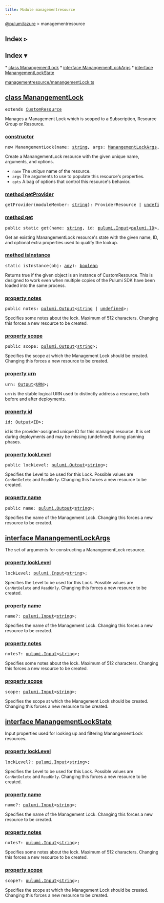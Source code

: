 ```yaml
---
title: Module managementresource
---
```


<!-- WARNING: this page was generated by a tool. Do not edit it by hand. -->
<!-- To change it, please see https://github.com/pulumi/docs/tree/master/tools/tscdocgen. -->

<a href="../index.html">@pulumi/azure</a> &gt; managementresource

<div class="toggleVisible" markdown="1">
<div class="collapsed" markdown="1">
<h2 class="pdoc-module-header toggleButton" title="Click to show Index">Index ▹</h2>
</div>
<div class="expanded" markdown="1">
<h2 class="pdoc-module-header toggleButton" title="Click to hide Index">Index ▾</h2>
<div class="pdoc-module-contents" markdown="1">
* <a href="#ManangementLock">class ManangementLock</a>
* <a href="#ManangementLockArgs">interface ManangementLockArgs</a>
* <a href="#ManangementLockState">interface ManangementLockState</a>

<a href="https://github.com/pulumi/pulumi-azure/blob/master/sdk/nodejs/managementresource/manangementLock.ts">managementresource/manangementLock.ts</a> 
</div>
</div>
</div>


<h2 class="pdoc-module-header" id="ManangementLock">
<a class="pdoc-member-name" href="https://github.com/pulumi/pulumi-azure/blob/master/sdk/nodejs/managementresource/manangementLock.ts#L10">class <b>ManangementLock</b></a>
</h2>
<div class="pdoc-module-contents" markdown="1">
<pre class="highlight"><span class='kd'>extends</span> <a href='https://pulumi.io/reference/pkg/nodejs/@pulumi/pulumi/#CustomResource'>CustomResource</a></pre>

Manages a Management Lock which is scoped to a Subscription, Resource Group or Resource.

<h3 class="pdoc-member-header" id="ManangementLock-constructor">
<a class="pdoc-child-name" href="https://github.com/pulumi/pulumi-azure/blob/master/sdk/nodejs/managementresource/manangementLock.ts#L38"> <b>constructor</b></a>
</h3>
<div class="pdoc-member-contents" markdown="1">

<pre class="highlight"><span class='kd'></span><span class='kd'>new</span> ManangementLock(name: <span class='kd'><a href='https://developer.mozilla.org/en-US/docs/Web/JavaScript/Reference/Global_Objects/String'>string</a></span>, args: <a href='#ManangementLockArgs'>ManangementLockArgs</a>, opts?: <a href='https://pulumi.io/reference/pkg/nodejs/@pulumi/pulumi/#CustomResourceOptions'>pulumi.CustomResourceOptions</a>)</pre>


Create a ManangementLock resource with the given unique name, arguments, and options.

* `name` The _unique_ name of the resource.
* `args` The arguments to use to populate this resource&#39;s properties.
* `opts` A bag of options that control this resource&#39;s behavior.

</div>
<h3 class="pdoc-member-header" id="ManangementLock-getProvider">
<a class="pdoc-child-name" href="https://github.com/pulumi/pulumi-azure/blob/master/sdk/nodejs/node_modules/@pulumi/pulumi/resource.d.ts#L13">method <b>getProvider</b></a>
</h3>
<div class="pdoc-member-contents" markdown="1">

<pre class="highlight"><span class='kd'></span>getProvider(moduleMember: <span class='kd'><a href='https://developer.mozilla.org/en-US/docs/Web/JavaScript/Reference/Global_Objects/String'>string</a></span>): ProviderResource | <span class='kd'><a href='https://developer.mozilla.org/en-US/docs/Web/JavaScript/Reference/Global_Objects/undefined'>undefined</a></span></pre>

</div>
<h3 class="pdoc-member-header" id="ManangementLock-get">
<a class="pdoc-child-name" href="https://github.com/pulumi/pulumi-azure/blob/master/sdk/nodejs/managementresource/manangementLock.ts#L19">method <b>get</b></a>
</h3>
<div class="pdoc-member-contents" markdown="1">

<pre class="highlight"><span class='kd'>public static </span>get(name: <span class='kd'><a href='https://developer.mozilla.org/en-US/docs/Web/JavaScript/Reference/Global_Objects/String'>string</a></span>, id: <a href='https://pulumi.io/reference/pkg/nodejs/@pulumi/pulumi/#Input'>pulumi.Input</a>&lt;<a href='https://pulumi.io/reference/pkg/nodejs/@pulumi/pulumi/#ID'>pulumi.ID</a>&gt;, state?: <a href='#ManangementLockState'>ManangementLockState</a>, opts?: <a href='https://pulumi.io/reference/pkg/nodejs/@pulumi/pulumi/#CustomResourceOptions'>pulumi.CustomResourceOptions</a>): <a href='#ManangementLock'>ManangementLock</a></pre>


Get an existing ManangementLock resource's state with the given name, ID, and optional extra
properties used to qualify the lookup.

</div>
<h3 class="pdoc-member-header" id="ManangementLock-isInstance">
<a class="pdoc-child-name" href="https://github.com/pulumi/pulumi-azure/blob/master/sdk/nodejs/node_modules/@pulumi/pulumi/resource.d.ts#L85">method <b>isInstance</b></a>
</h3>
<div class="pdoc-member-contents" markdown="1">

<pre class="highlight"><span class='kd'>static </span>isInstance(obj: <span class='kd'><a href='https://www.typescriptlang.org/docs/handbook/basic-types.html#any'>any</a></span>): <span class='kd'><a href='https://developer.mozilla.org/en-US/docs/Web/JavaScript/Reference/Global_Objects/Boolean'>boolean</a></span></pre>


Returns true if the given object is an instance of CustomResource.  This is designed to work even when
multiple copies of the Pulumi SDK have been loaded into the same process.

</div>
<h3 class="pdoc-member-header" id="ManangementLock-notes">
<a class="pdoc-child-name" href="https://github.com/pulumi/pulumi-azure/blob/master/sdk/nodejs/managementresource/manangementLock.ts#L34">property <b>notes</b></a>
</h3>
<div class="pdoc-member-contents" markdown="1">
<pre class="highlight"><span class='kd'>public </span>notes: <a href='https://pulumi.io/reference/pkg/nodejs/@pulumi/pulumi/#Output'>pulumi.Output</a>&lt;<span class='kd'><a href='https://developer.mozilla.org/en-US/docs/Web/JavaScript/Reference/Global_Objects/String'>string</a></span> | <span class='kd'><a href='https://developer.mozilla.org/en-US/docs/Web/JavaScript/Reference/Global_Objects/undefined'>undefined</a></span>&gt;;</pre>

Specifies some notes about the lock. Maximum of 512 characters. Changing this forces a new resource to be created.

</div>
<h3 class="pdoc-member-header" id="ManangementLock-scope">
<a class="pdoc-child-name" href="https://github.com/pulumi/pulumi-azure/blob/master/sdk/nodejs/managementresource/manangementLock.ts#L38">property <b>scope</b></a>
</h3>
<div class="pdoc-member-contents" markdown="1">
<pre class="highlight"><span class='kd'>public </span>scope: <a href='https://pulumi.io/reference/pkg/nodejs/@pulumi/pulumi/#Output'>pulumi.Output</a>&lt;<span class='kd'><a href='https://developer.mozilla.org/en-US/docs/Web/JavaScript/Reference/Global_Objects/String'>string</a></span>&gt;;</pre>

Specifies the scope at which the Management Lock should be created. Changing this forces a new resource to be created.

</div>
<h3 class="pdoc-member-header" id="ManangementLock-urn">
<a class="pdoc-child-name" href="https://github.com/pulumi/pulumi-azure/blob/master/sdk/nodejs/node_modules/@pulumi/pulumi/resource.d.ts#L11">property <b>urn</b></a>
</h3>
<div class="pdoc-member-contents" markdown="1">
<pre class="highlight"><span class='kd'></span>urn: <a href='https://pulumi.io/reference/pkg/nodejs/@pulumi/pulumi/#Output'>Output</a>&lt;<a href='https://pulumi.io/reference/pkg/nodejs/@pulumi/pulumi/#URN'>URN</a>&gt;;</pre>

urn is the stable logical URN used to distinctly address a resource, both before and after
deployments.

</div>
<h3 class="pdoc-member-header" id="ManangementLock-id">
<a class="pdoc-child-name" href="https://github.com/pulumi/pulumi-azure/blob/master/sdk/nodejs/node_modules/@pulumi/pulumi/resource.d.ts#L80">property <b>id</b></a>
</h3>
<div class="pdoc-member-contents" markdown="1">
<pre class="highlight"><span class='kd'></span>id: <a href='https://pulumi.io/reference/pkg/nodejs/@pulumi/pulumi/#Output'>Output</a>&lt;<a href='https://pulumi.io/reference/pkg/nodejs/@pulumi/pulumi/#ID'>ID</a>&gt;;</pre>

id is the provider-assigned unique ID for this managed resource.  It is set during
deployments and may be missing (undefined) during planning phases.

</div>
<h3 class="pdoc-member-header" id="ManangementLock-lockLevel">
<a class="pdoc-child-name" href="https://github.com/pulumi/pulumi-azure/blob/master/sdk/nodejs/managementresource/manangementLock.ts#L26">property <b>lockLevel</b></a>
</h3>
<div class="pdoc-member-contents" markdown="1">
<pre class="highlight"><span class='kd'>public </span>lockLevel: <a href='https://pulumi.io/reference/pkg/nodejs/@pulumi/pulumi/#Output'>pulumi.Output</a>&lt;<span class='kd'><a href='https://developer.mozilla.org/en-US/docs/Web/JavaScript/Reference/Global_Objects/String'>string</a></span>&gt;;</pre>

Specifies the Level to be used for this Lock. Possible values are `CanNotDelete` and `ReadOnly`. Changing this forces a new resource to be created.

</div>
<h3 class="pdoc-member-header" id="ManangementLock-name">
<a class="pdoc-child-name" href="https://github.com/pulumi/pulumi-azure/blob/master/sdk/nodejs/managementresource/manangementLock.ts#L30">property <b>name</b></a>
</h3>
<div class="pdoc-member-contents" markdown="1">
<pre class="highlight"><span class='kd'>public </span>name: <a href='https://pulumi.io/reference/pkg/nodejs/@pulumi/pulumi/#Output'>pulumi.Output</a>&lt;<span class='kd'><a href='https://developer.mozilla.org/en-US/docs/Web/JavaScript/Reference/Global_Objects/String'>string</a></span>&gt;;</pre>

Specifies the name of the Management Lock. Changing this forces a new resource to be created.

</div>
</div>
<h2 class="pdoc-module-header" id="ManangementLockArgs">
<a class="pdoc-member-name" href="https://github.com/pulumi/pulumi-azure/blob/master/sdk/nodejs/managementresource/manangementLock.ts#L98">interface <b>ManangementLockArgs</b></a>
</h2>
<div class="pdoc-module-contents" markdown="1">

The set of arguments for constructing a ManangementLock resource.

<h3 class="pdoc-member-header" id="ManangementLockArgs-lockLevel">
<a class="pdoc-child-name" href="https://github.com/pulumi/pulumi-azure/blob/master/sdk/nodejs/managementresource/manangementLock.ts#L102">property <b>lockLevel</b></a>
</h3>
<div class="pdoc-member-contents" markdown="1">
<pre class="highlight"><span class='kd'></span>lockLevel: <a href='https://pulumi.io/reference/pkg/nodejs/@pulumi/pulumi/#Input'>pulumi.Input</a>&lt;<span class='kd'><a href='https://developer.mozilla.org/en-US/docs/Web/JavaScript/Reference/Global_Objects/String'>string</a></span>&gt;;</pre>

Specifies the Level to be used for this Lock. Possible values are `CanNotDelete` and `ReadOnly`. Changing this forces a new resource to be created.

</div>
<h3 class="pdoc-member-header" id="ManangementLockArgs-name">
<a class="pdoc-child-name" href="https://github.com/pulumi/pulumi-azure/blob/master/sdk/nodejs/managementresource/manangementLock.ts#L106">property <b>name</b></a>
</h3>
<div class="pdoc-member-contents" markdown="1">
<pre class="highlight"><span class='kd'></span>name?: <a href='https://pulumi.io/reference/pkg/nodejs/@pulumi/pulumi/#Input'>pulumi.Input</a>&lt;<span class='kd'><a href='https://developer.mozilla.org/en-US/docs/Web/JavaScript/Reference/Global_Objects/String'>string</a></span>&gt;;</pre>

Specifies the name of the Management Lock. Changing this forces a new resource to be created.

</div>
<h3 class="pdoc-member-header" id="ManangementLockArgs-notes">
<a class="pdoc-child-name" href="https://github.com/pulumi/pulumi-azure/blob/master/sdk/nodejs/managementresource/manangementLock.ts#L110">property <b>notes</b></a>
</h3>
<div class="pdoc-member-contents" markdown="1">
<pre class="highlight"><span class='kd'></span>notes?: <a href='https://pulumi.io/reference/pkg/nodejs/@pulumi/pulumi/#Input'>pulumi.Input</a>&lt;<span class='kd'><a href='https://developer.mozilla.org/en-US/docs/Web/JavaScript/Reference/Global_Objects/String'>string</a></span>&gt;;</pre>

Specifies some notes about the lock. Maximum of 512 characters. Changing this forces a new resource to be created.

</div>
<h3 class="pdoc-member-header" id="ManangementLockArgs-scope">
<a class="pdoc-child-name" href="https://github.com/pulumi/pulumi-azure/blob/master/sdk/nodejs/managementresource/manangementLock.ts#L114">property <b>scope</b></a>
</h3>
<div class="pdoc-member-contents" markdown="1">
<pre class="highlight"><span class='kd'></span>scope: <a href='https://pulumi.io/reference/pkg/nodejs/@pulumi/pulumi/#Input'>pulumi.Input</a>&lt;<span class='kd'><a href='https://developer.mozilla.org/en-US/docs/Web/JavaScript/Reference/Global_Objects/String'>string</a></span>&gt;;</pre>

Specifies the scope at which the Management Lock should be created. Changing this forces a new resource to be created.

</div>
</div>
<h2 class="pdoc-module-header" id="ManangementLockState">
<a class="pdoc-member-name" href="https://github.com/pulumi/pulumi-azure/blob/master/sdk/nodejs/managementresource/manangementLock.ts#L76">interface <b>ManangementLockState</b></a>
</h2>
<div class="pdoc-module-contents" markdown="1">

Input properties used for looking up and filtering ManangementLock resources.

<h3 class="pdoc-member-header" id="ManangementLockState-lockLevel">
<a class="pdoc-child-name" href="https://github.com/pulumi/pulumi-azure/blob/master/sdk/nodejs/managementresource/manangementLock.ts#L80">property <b>lockLevel</b></a>
</h3>
<div class="pdoc-member-contents" markdown="1">
<pre class="highlight"><span class='kd'></span>lockLevel?: <a href='https://pulumi.io/reference/pkg/nodejs/@pulumi/pulumi/#Input'>pulumi.Input</a>&lt;<span class='kd'><a href='https://developer.mozilla.org/en-US/docs/Web/JavaScript/Reference/Global_Objects/String'>string</a></span>&gt;;</pre>

Specifies the Level to be used for this Lock. Possible values are `CanNotDelete` and `ReadOnly`. Changing this forces a new resource to be created.

</div>
<h3 class="pdoc-member-header" id="ManangementLockState-name">
<a class="pdoc-child-name" href="https://github.com/pulumi/pulumi-azure/blob/master/sdk/nodejs/managementresource/manangementLock.ts#L84">property <b>name</b></a>
</h3>
<div class="pdoc-member-contents" markdown="1">
<pre class="highlight"><span class='kd'></span>name?: <a href='https://pulumi.io/reference/pkg/nodejs/@pulumi/pulumi/#Input'>pulumi.Input</a>&lt;<span class='kd'><a href='https://developer.mozilla.org/en-US/docs/Web/JavaScript/Reference/Global_Objects/String'>string</a></span>&gt;;</pre>

Specifies the name of the Management Lock. Changing this forces a new resource to be created.

</div>
<h3 class="pdoc-member-header" id="ManangementLockState-notes">
<a class="pdoc-child-name" href="https://github.com/pulumi/pulumi-azure/blob/master/sdk/nodejs/managementresource/manangementLock.ts#L88">property <b>notes</b></a>
</h3>
<div class="pdoc-member-contents" markdown="1">
<pre class="highlight"><span class='kd'></span>notes?: <a href='https://pulumi.io/reference/pkg/nodejs/@pulumi/pulumi/#Input'>pulumi.Input</a>&lt;<span class='kd'><a href='https://developer.mozilla.org/en-US/docs/Web/JavaScript/Reference/Global_Objects/String'>string</a></span>&gt;;</pre>

Specifies some notes about the lock. Maximum of 512 characters. Changing this forces a new resource to be created.

</div>
<h3 class="pdoc-member-header" id="ManangementLockState-scope">
<a class="pdoc-child-name" href="https://github.com/pulumi/pulumi-azure/blob/master/sdk/nodejs/managementresource/manangementLock.ts#L92">property <b>scope</b></a>
</h3>
<div class="pdoc-member-contents" markdown="1">
<pre class="highlight"><span class='kd'></span>scope?: <a href='https://pulumi.io/reference/pkg/nodejs/@pulumi/pulumi/#Input'>pulumi.Input</a>&lt;<span class='kd'><a href='https://developer.mozilla.org/en-US/docs/Web/JavaScript/Reference/Global_Objects/String'>string</a></span>&gt;;</pre>

Specifies the scope at which the Management Lock should be created. Changing this forces a new resource to be created.

</div>
</div>
